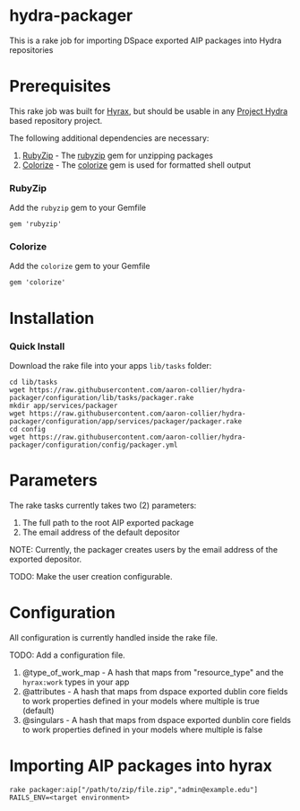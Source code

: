# hydra-packager
This is a rake job for importing DSpace exported AIP packages into Hydra repositories

# Prerequisites

This rake job was built for [Hyrax](http://hyr.ax/), but should be usable in any [Project Hydra](http://projecthydra.github.io/)
based repository project.

The following additional dependencies are necessary:

1. [RubyZip](#rubyzip) - The [rubyzip](https://rubygems.org/gems/rubyzip/versions/1.2.0) gem for unzipping packages
2. [Colorize](#colorize) - The [colorize](https://rubygems.org/gems/colorize) gem is used for formatted shell output

### RubyZip

Add the `rubyzip` gem to your Gemfile
```
gem 'rubyzip'
```

### Colorize

Add the `colorize` gem to your Gemfile
```
gem 'colorize'
```

# Installation

### Quick Install

Download the rake file into your apps `lib/tasks` folder:

```
cd lib/tasks
wget https://raw.githubusercontent.com/aaron-collier/hydra-packager/configuration/lib/tasks/packager.rake
mkdir app/services/packager
wget https://raw.githubusercontent.com/aaron-collier/hydra-packager/configuration/app/services/packager/packager.rake
cd config
wget https://raw.githubusercontent.com/aaron-collier/hydra-packager/configuration/config/packager.yml 
```

# Parameters

The rake tasks currently takes two (2) parameters:

1. The full path to the root AIP exported package
2. The email address of the default depositor

NOTE: Currently, the packager creates users by the email address of the exported depositor.

TODO: Make the user creation configurable.

# Configuration

All configuration is currently handled inside the rake file.

TODO: Add a configuration file.

1. @type_of_work_map - A hash that maps from "resource_type" and the `hyrax:work` types in your app
2. @attributes - A hash that maps from dspace exported dublin core fields to work properties defined in your models where multiple is true (default)
3. @singulars - A hash that maps from dspace exported dunblin core fields to work properties defined in your models where multiple is false

# Importing AIP packages into hyrax

```
rake packager:aip["/path/to/zip/file.zip","admin@example.edu"] RAILS_ENV=<target environment>
```
